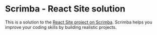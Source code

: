 # Scrimba - React Site solution

This is a solution to the [React Site project on Scrimba](https://scrimba.com/learn/learnjavascript/). Scrimba helps you improve your coding skills by building realistic projects.
